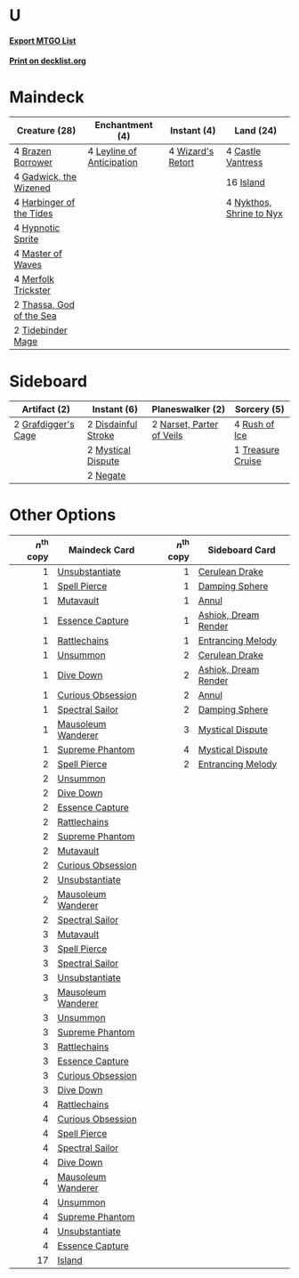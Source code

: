 # U

#### [Export MTGO List](../collection/U/U.txt)
#### [Print on decklist.org](http://decklist.org/?deckmain=4%09Brazen%20Borrower%0A4%09Castle%20Vantress%0A4%09Gadwick,%20the%20Wizened%0A4%09Harbinger%20of%20the%20Tides%0A4%09Hypnotic%20Sprite%0A16%09Island%0A4%09Leyline%20of%20Anticipation%0A4%09Master%20of%20Waves%0A4%09Merfolk%20Trickster%0A4%09Nykthos,%20Shrine%20to%20Nyx%0A2%09Thassa,%20God%20of%20the%20Sea%0A2%09Tidebinder%20Mage%0A4%09Wizard's%20Retort&deckside=2%09Disdainful%20Stroke%0A2%09Grafdigger's%20Cage%0A2%09Mystical%20Dispute%0A2%09Narset,%20Parter%20of%20Veils%0A2%09Negate%0A4%09Rush%20of%20Ice%0A1%09Treasure%20Cruise)
# Maindeck

|                                           Creature (28)                                           |                                          Enchantment (4)                                           |                                        Instant (4)                                         |                                             Land (24)                                             |
|---------------------------------------------------------------------------------------------------|----------------------------------------------------------------------------------------------------|--------------------------------------------------------------------------------------------|---------------------------------------------------------------------------------------------------|
|4 [Brazen Borrower](http://gatherer.wizards.com/Pages/Card/Details.aspx?multiverseid=473001)       |4 [Leyline of Anticipation](http://gatherer.wizards.com/Pages/Card/Details.aspx?multiverseid=205008)|4 [Wizard's Retort](http://gatherer.wizards.com/Pages/Card/Details.aspx?multiverseid=442963)|4 [Castle Vantress](http://gatherer.wizards.com/Pages/Card/Details.aspx?multiverseid=473204)       |
|4 [Gadwick, the Wizened](http://gatherer.wizards.com/Pages/Card/Details.aspx?multiverseid=473010)  |                                                                                                    |                                                                                            |16 [Island](http://gatherer.wizards.com/Pages/Card/Details.aspx?multiverseid=439857)               |
|4 [Harbinger of the Tides](http://gatherer.wizards.com/Pages/Card/Details.aspx?multiverseid=433017)|                                                                                                    |                                                                                            |4 [Nykthos, Shrine to Nyx](http://gatherer.wizards.com/Pages/Card/Details.aspx?multiverseid=373713)|
|4 [Hypnotic Sprite](http://gatherer.wizards.com/Pages/Card/Details.aspx?multiverseid=473011)       |                                                                                                    |                                                                                            |                                                                                                   |
|4 [Master of Waves](http://gatherer.wizards.com/Pages/Card/Details.aspx?multiverseid=438441)       |                                                                                                    |                                                                                            |                                                                                                   |
|4 [Merfolk Trickster](http://gatherer.wizards.com/Pages/Card/Details.aspx?multiverseid=442944)     |                                                                                                    |                                                                                            |                                                                                                   |
|2 [Thassa, God of the Sea](http://gatherer.wizards.com/Pages/Card/Details.aspx?multiverseid=373535)|                                                                                                    |                                                                                            |                                                                                                   |
|2 [Tidebinder Mage](http://gatherer.wizards.com/Pages/Card/Details.aspx?multiverseid=438462)       |                                                                                                    |                                                                                            |                                                                                                   |


# Sideboard

|                                         Artifact (2)                                         |                                         Instant (6)                                          |                                          Planeswalker (2)                                          |                                        Sorcery (5)                                         |
|----------------------------------------------------------------------------------------------|----------------------------------------------------------------------------------------------|----------------------------------------------------------------------------------------------------|--------------------------------------------------------------------------------------------|
|2 [Grafdigger's Cage](http://gatherer.wizards.com/Pages/Card/Details.aspx?multiverseid=278452)|2 [Disdainful Stroke](http://gatherer.wizards.com/Pages/Card/Details.aspx?multiverseid=420705)|2 [Narset, Parter of Veils](http://gatherer.wizards.com/Pages/Card/Details.aspx?multiverseid=460988)|4 [Rush of Ice](http://gatherer.wizards.com/Pages/Card/Details.aspx?multiverseid=402020)    |
|                                                                                              |2 [Mystical Dispute](http://gatherer.wizards.com/Pages/Card/Details.aspx?multiverseid=473020) |                                                                                                    |1 [Treasure Cruise](http://gatherer.wizards.com/Pages/Card/Details.aspx?multiverseid=420718)|
|                                                                                              |2 [Negate](http://gatherer.wizards.com/Pages/Card/Details.aspx?multiverseid=423707)           |                                                                                                    |                                                                                            |


# Other Options

|*n*<sup>th</sup> copy|                                        Maindeck Card                                        |*n*<sup>th</sup> copy|                                        Sideboard Card                                         |
|--------------------:|---------------------------------------------------------------------------------------------|--------------------:|-----------------------------------------------------------------------------------------------|
|                    1|[Unsubstantiate](http://gatherer.wizards.com/Pages/Card/Details.aspx?multiverseid=414374)    |                    1|[Cerulean Drake](http://gatherer.wizards.com/Pages/Card/Details.aspx?multiverseid=466807)      |
|                    1|[Spell Pierce](http://gatherer.wizards.com/Pages/Card/Details.aspx?multiverseid=425876)      |                    1|[Damping Sphere](http://gatherer.wizards.com/Pages/Card/Details.aspx?multiverseid=443101)      |
|                    1|[Mutavault](http://gatherer.wizards.com/Pages/Card/Details.aspx?multiverseid=370733)         |                    1|[Annul](http://gatherer.wizards.com/Pages/Card/Details.aspx?multiverseid=45976)                |
|                    1|[Essence Capture](http://gatherer.wizards.com/Pages/Card/Details.aspx?multiverseid=457181)   |                    1|[Ashiok, Dream Render](http://gatherer.wizards.com/Pages/Card/Details.aspx?multiverseid=461155)|
|                    1|[Rattlechains](http://gatherer.wizards.com/Pages/Card/Details.aspx?multiverseid=409824)      |                    1|[Entrancing Melody](http://gatherer.wizards.com/Pages/Card/Details.aspx?multiverseid=435207)   |
|                    1|[Unsummon](http://gatherer.wizards.com/Pages/Card/Details.aspx?multiverseid=136218)          |                    2|[Cerulean Drake](http://gatherer.wizards.com/Pages/Card/Details.aspx?multiverseid=466807)      |
|                    1|[Dive Down](http://gatherer.wizards.com/Pages/Card/Details.aspx?multiverseid=435205)         |                    2|[Ashiok, Dream Render](http://gatherer.wizards.com/Pages/Card/Details.aspx?multiverseid=461155)|
|                    1|[Curious Obsession](http://gatherer.wizards.com/Pages/Card/Details.aspx?multiverseid=439692) |                    2|[Annul](http://gatherer.wizards.com/Pages/Card/Details.aspx?multiverseid=45976)                |
|                    1|[Spectral Sailor](http://gatherer.wizards.com/Pages/Card/Details.aspx?multiverseid=466830)   |                    2|[Damping Sphere](http://gatherer.wizards.com/Pages/Card/Details.aspx?multiverseid=443101)      |
|                    1|[Mausoleum Wanderer](http://gatherer.wizards.com/Pages/Card/Details.aspx?multiverseid=414364)|                    3|[Mystical Dispute](http://gatherer.wizards.com/Pages/Card/Details.aspx?multiverseid=473020)    |
|                    1|[Supreme Phantom](http://gatherer.wizards.com/Pages/Card/Details.aspx?multiverseid=447212)   |                    4|[Mystical Dispute](http://gatherer.wizards.com/Pages/Card/Details.aspx?multiverseid=473020)    |
|                    2|[Spell Pierce](http://gatherer.wizards.com/Pages/Card/Details.aspx?multiverseid=425876)      |                    2|[Entrancing Melody](http://gatherer.wizards.com/Pages/Card/Details.aspx?multiverseid=435207)   |
|                    2|[Unsummon](http://gatherer.wizards.com/Pages/Card/Details.aspx?multiverseid=136218)          |                     |                                                                                               |
|                    2|[Dive Down](http://gatherer.wizards.com/Pages/Card/Details.aspx?multiverseid=435205)         |                     |                                                                                               |
|                    2|[Essence Capture](http://gatherer.wizards.com/Pages/Card/Details.aspx?multiverseid=457181)   |                     |                                                                                               |
|                    2|[Rattlechains](http://gatherer.wizards.com/Pages/Card/Details.aspx?multiverseid=409824)      |                     |                                                                                               |
|                    2|[Supreme Phantom](http://gatherer.wizards.com/Pages/Card/Details.aspx?multiverseid=447212)   |                     |                                                                                               |
|                    2|[Mutavault](http://gatherer.wizards.com/Pages/Card/Details.aspx?multiverseid=370733)         |                     |                                                                                               |
|                    2|[Curious Obsession](http://gatherer.wizards.com/Pages/Card/Details.aspx?multiverseid=439692) |                     |                                                                                               |
|                    2|[Unsubstantiate](http://gatherer.wizards.com/Pages/Card/Details.aspx?multiverseid=414374)    |                     |                                                                                               |
|                    2|[Mausoleum Wanderer](http://gatherer.wizards.com/Pages/Card/Details.aspx?multiverseid=414364)|                     |                                                                                               |
|                    2|[Spectral Sailor](http://gatherer.wizards.com/Pages/Card/Details.aspx?multiverseid=466830)   |                     |                                                                                               |
|                    3|[Mutavault](http://gatherer.wizards.com/Pages/Card/Details.aspx?multiverseid=370733)         |                     |                                                                                               |
|                    3|[Spell Pierce](http://gatherer.wizards.com/Pages/Card/Details.aspx?multiverseid=425876)      |                     |                                                                                               |
|                    3|[Spectral Sailor](http://gatherer.wizards.com/Pages/Card/Details.aspx?multiverseid=466830)   |                     |                                                                                               |
|                    3|[Unsubstantiate](http://gatherer.wizards.com/Pages/Card/Details.aspx?multiverseid=414374)    |                     |                                                                                               |
|                    3|[Mausoleum Wanderer](http://gatherer.wizards.com/Pages/Card/Details.aspx?multiverseid=414364)|                     |                                                                                               |
|                    3|[Unsummon](http://gatherer.wizards.com/Pages/Card/Details.aspx?multiverseid=136218)          |                     |                                                                                               |
|                    3|[Supreme Phantom](http://gatherer.wizards.com/Pages/Card/Details.aspx?multiverseid=447212)   |                     |                                                                                               |
|                    3|[Rattlechains](http://gatherer.wizards.com/Pages/Card/Details.aspx?multiverseid=409824)      |                     |                                                                                               |
|                    3|[Essence Capture](http://gatherer.wizards.com/Pages/Card/Details.aspx?multiverseid=457181)   |                     |                                                                                               |
|                    3|[Curious Obsession](http://gatherer.wizards.com/Pages/Card/Details.aspx?multiverseid=439692) |                     |                                                                                               |
|                    3|[Dive Down](http://gatherer.wizards.com/Pages/Card/Details.aspx?multiverseid=435205)         |                     |                                                                                               |
|                    4|[Rattlechains](http://gatherer.wizards.com/Pages/Card/Details.aspx?multiverseid=409824)      |                     |                                                                                               |
|                    4|[Curious Obsession](http://gatherer.wizards.com/Pages/Card/Details.aspx?multiverseid=439692) |                     |                                                                                               |
|                    4|[Spell Pierce](http://gatherer.wizards.com/Pages/Card/Details.aspx?multiverseid=425876)      |                     |                                                                                               |
|                    4|[Spectral Sailor](http://gatherer.wizards.com/Pages/Card/Details.aspx?multiverseid=466830)   |                     |                                                                                               |
|                    4|[Dive Down](http://gatherer.wizards.com/Pages/Card/Details.aspx?multiverseid=435205)         |                     |                                                                                               |
|                    4|[Mausoleum Wanderer](http://gatherer.wizards.com/Pages/Card/Details.aspx?multiverseid=414364)|                     |                                                                                               |
|                    4|[Unsummon](http://gatherer.wizards.com/Pages/Card/Details.aspx?multiverseid=136218)          |                     |                                                                                               |
|                    4|[Supreme Phantom](http://gatherer.wizards.com/Pages/Card/Details.aspx?multiverseid=447212)   |                     |                                                                                               |
|                    4|[Unsubstantiate](http://gatherer.wizards.com/Pages/Card/Details.aspx?multiverseid=414374)    |                     |                                                                                               |
|                    4|[Essence Capture](http://gatherer.wizards.com/Pages/Card/Details.aspx?multiverseid=457181)   |                     |                                                                                               |
|                   17|[Island](http://gatherer.wizards.com/Pages/Card/Details.aspx?multiverseid=439857)            |                     |                                                                                               |

